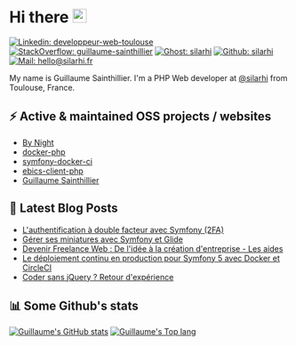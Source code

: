 #  Hi there <a href="https://sainthillier.fr"><img src="https://media.giphy.com/media/hvRJCLFzcasrR4ia7z/giphy.gif" width="25px"></a>
[![Linkedin: developpeur-web-toulouse](https://img.shields.io/badge/-Guillaume%20Sainthillier-blue?style=flat-square&logo=Linkedin&logoColor=white&link=https://www.linkedin.com/in/developpeur-web-toulouse/)](https://www.linkedin.com/in/developpeur-web-toulouse/)
[![StackOverflow: guillaume-sainthillier](https://img.shields.io/badge/-guillaume--sainthillier-FE7A16?style=flat-square&logo=StackOverflow&logoColor=white&link=https://stackoverflow.com/users/7652866/guillaume-sainthillier?tab=profile)](https://stackoverflow.com/users/7652866/guillaume-sainthillier?tab=profile)
[![Ghost: silarhi](https://img.shields.io/badge/-Blog-738A94?style=flat-square&logo=Ghost&logoColor=white&link=https://blog.silarhi.fr)](https://blog.silarhi.fr)
[![Github: silarhi](https://img.shields.io/badge/-SILARHI-181717?style=flat-square&logo=Github&logoColor=white&link=https://github.com/silarhi)](https://github.com/silarhi)
[![Mail: hello@silarhi.fr](https://img.shields.io/badge/-hello@silarhi.fr-EA4335?style=flat-square&logo=Gmail&logoColor=white&link=mailto:hello@silarhi.fr)](mailto:hello@silarhi.fr)

My name is Guillaume Sainthillier. I'm a PHP Web developer at [@silarhi](https://github.com/silarhi) from Toulouse, France.

## ⚡ Active & maintained OSS projects / websites
* [By Night](https://github.com/guillaume-sainthillier/by-night.fr)
* [docker-php](https://github.com/silarhi/docker-php)
* [symfony-docker-ci](https://github.com/silarhi/symfony-docker-ci)
* [ebics-client-php](https://github.com/andrew-svirin/ebics-client-php)
* [Guillaume Sainthillier](https://github.com/guillaume-sainthillier/sainthillier.fr)


## 📕 Latest Blog Posts
<!-- BLOG-POST-LIST:START -->
- [L&#39;authentification à double facteur avec Symfony &lpar;2FA&rpar;](https://blog.silarhi.fr/symfony-double-authentification-2fa/)
- [Gérer ses miniatures avec Symfony et Glide](https://blog.silarhi.fr/symfony-miniature-image-glide-php/)
- [Devenir Freelance Web : De l&#39;idée à la création d&#39;entreprise - Les aides](https://blog.silarhi.fr/devenir-freelance-web-partie-1/)
- [Le déploiement continu en production pour Symfony 5 avec Docker et CircleCI](https://blog.silarhi.fr/deploiement-continu-symfony-docker-circleci/)
- [Coder sans jQuery ? Retour d&#39;expérience](https://blog.silarhi.fr/adieu-jquery-bootstrap-5-tendance/)
<!-- BLOG-POST-LIST:END -->

## 📊 Some Github's stats
[![Guillaume's GitHub stats](https://github-readme-stats.vercel.app/api?username=guillaume-sainthillier&show_icons=true)](https://github.com/guillaume-sainthillier)
[![Guillaume's Top lang](https://github-readme-stats.vercel.app/api/top-langs/?username=guillaume-sainthillier&layout=compact&hide=html)](https://github.com/guillaume-sainthillier)
